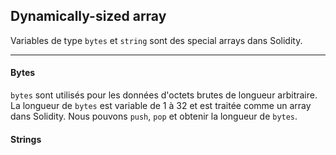 ## Dynamically-sized array

Variables de type `bytes` et `string` sont des special arrays dans Solidity.

---

#### Bytes

`bytes` sont utilisés pour les données d'octets brutes de longueur arbitraire.
La longueur de `bytes` est variable de 1 à 32 et est traitée comme un array dans Solidity. Nous pouvons `push`, `pop` et obtenir la longueur de `bytes`.

#### Strings
